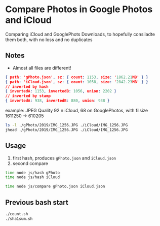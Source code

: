 # Compare Photos in Google Photos and iCloud

Comparing iCloud and GooglePhots Downloads, to hopefully consiladte them both, with no loss and no duplicates

## Notes

- Almost all files are different!

```json
{ path: 'gPhoto.json', sz: { count: 1153, size: '1862.21MB' } }
{ path: 'iCloud.json', sz: { count: 1058, size: '2842.23MB' } }
// inverted by hash
{ invertedA: 1153, invertedB: 1056, union: 2202 }
// inverted by stamp
{ invertedA: 938, invertedB: 880, union: 938 }

```

example:  JPEG Quality 92 n iCloud, 68 on GooglePhotos, with filsize 1611250 -> 610205

```bash
ls -l ./gPhoto/2019/IMG_1256.JPG ./iCloud/IMG_1256.JPG
jhead ./gPhoto/2019/IMG_1256.JPG ./iCloud/IMG_1256.JPG
```

## Usage

1. first hash, produces `gPhoto.json` and `iCloud.json`
2. second compare

```bash
time node js/hash gPhoto
time node js/hash iCloud
```

```bash
time node js/compare gPhoto.json iCloud.json
```

## Previous bash start

```bash
./count.sh
./sha1sum.sh
```

